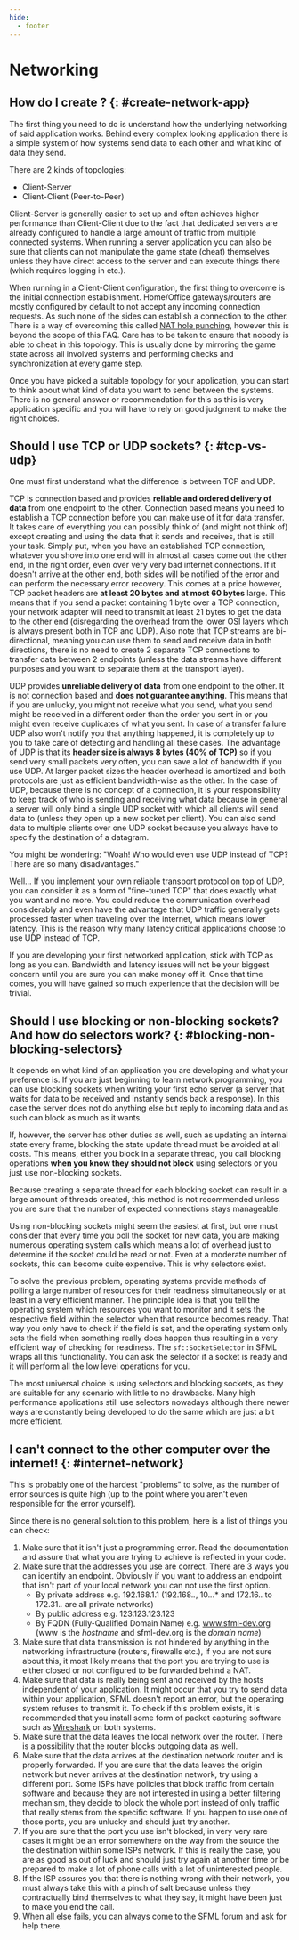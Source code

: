 ```yaml
---
hide:
  - footer
---
```


# Networking

## How do I create <insert popular application type here>? {: #create-network-app}

The first thing you need to do is understand how the underlying networking of said application works.
Behind every complex looking application there is a simple system of how systems send data to each other and what kind of data they send.

There are 2 kinds of topologies:

- Client-Server
- Client-Client (Peer-to-Peer)

Client-Server is generally easier to set up and often achieves higher performance than Client-Client due to the fact that dedicated servers are already configured to handle a large amount of traffic from multiple connected systems.
When running a server application you can also be sure that clients can not manipulate the game state (cheat) themselves unless they have direct access to the server and can execute things there (which requires logging in etc.).

When running in a Client-Client configuration, the first thing to overcome is the initial connection establishment.
Home/Office gateways/routers are mostly configured by default to not accept any incoming connection requests.
As such none of the sides can establish a connection to the other.
There is a way of overcoming this called [NAT hole punching](https://en.wikipedia.org/wiki/Hole_punching_(networking)), however this is beyond the scope of this FAQ.
Care has to be taken to ensure that nobody is able to cheat in this topology.
This is usually done by mirroring the game state across all involved systems and performing checks and synchronization at every game step.

Once you have picked a suitable topology for your application, you can start to think about what kind of data you want to send between the systems.
There is no general answer or recommendation for this as this is very application specific and you will have to rely on good judgment to make the right choices.

## Should I use TCP or UDP sockets? {: #tcp-vs-udp}

One must first understand what the difference is between TCP and UDP.

TCP is connection based and provides **reliable and ordered delivery of data** from one endpoint to the other.
Connection based means you need to establish a TCP connection before you can make use of it for data transfer.
It takes care of everything you can possibly think of (and might not think of) except creating and using the data that it sends and receives, that is still your task.
Simply put, when you have an established TCP connection, whatever you shove into one end will in almost all cases come out the other end, in the right order, even over very very bad internet connections.
If it doesn't arrive at the other end, both sides will be notified of the error and can perform the necessary error recovery.
This comes at a price however, TCP packet headers are **at least 20 bytes and at most 60 bytes** large.
This means that if you send a packet containing 1 byte over a TCP connection, your network adapter will need to transmit at least 21 bytes to get the data to the other end (disregarding the overhead from the lower OSI layers which is always present both in TCP and UDP).
Also note that TCP streams are bi-directional, meaning you can use them to send and receive data in both directions, there is no need to create 2 separate TCP connections to transfer data between 2 endpoints (unless the data streams have different purposes and you want to separate them at the transport layer).

UDP provides **unreliable delivery of data** from one endpoint to the other.
It is not connection based and **does not guarantee anything**.
This means that if you are unlucky, you might not receive what you send, what you send might be received in a different order than the order you sent in or you might even receive duplicates of what you sent.
In case of a transfer failure UDP also won't notify you that anything happened, it is completely up to you to take care of detecting and handling all these cases.
The advantage of UDP is that its **header size is always 8 bytes (40% of TCP)** so if you send very small packets very often, you can save a lot of bandwidth if you use UDP.
At larger packet sizes the header overhead is amortized and both protocols are just as efficient bandwidth-wise as the other.
In the case of UDP, because there is no concept of a connection, it is your responsibility to keep track of who is sending and receiving what data because in general a server will only bind a single UDP socket with which all clients will send data to (unless they open up a new socket per client).
You can also send data to multiple clients over one UDP socket because you always have to specify the destination of a datagram.

You might be wondering: "Woah! Who would even use UDP instead of TCP? There are so many disadvantages."

Well... If you implement your own reliable transport protocol on top of UDP, you can consider it as a form of "fine-tuned TCP" that does exactly what you want and no more.
You could reduce the communication overhead considerably and even have the advantage that UDP traffic generally gets processed faster when traveling over the internet, which means lower latency.
This is the reason why many latency critical applications choose to use UDP instead of TCP.

If you are developing your first networked application, stick with TCP as long as you can.
Bandwidth and latency issues will not be your biggest concern until you are sure you can make money off it.
Once that time comes, you will have gained so much experience that the decision will be trivial.

## Should I use blocking or non-blocking sockets? And how do selectors work? {: #blocking-non-blocking-selectors}

It depends on what kind of an application you are developing and what your preference is.
If you are just beginning to learn network programming, you can use blocking sockets when writing your first echo server (a server that waits for data to be received and instantly sends back a response).
In this case the server does not do anything else but reply to incoming data and as such can block as much as it wants.

If, however, the server has other duties as well, such as updating an internal state every frame, blocking the state update thread must be avoided at all costs.
This means, either you block in a separate thread, you call blocking operations **when you know they should not block** using selectors or you just use non-blocking sockets.

Because creating a separate thread for each blocking socket can result in a large amount of threads created, this method is not recommended unless you are sure that the number of expected connections stays manageable.

Using non-blocking sockets might seem the easiest at first, but one must consider that every time you poll the socket for new data, you are making numerous operating system calls which means a lot of overhead just to determine if the socket could be read or not.
Even at a moderate number of sockets, this can become quite expensive.
This is why selectors exist.

To solve the previous problem, operating systems provide methods of polling a large number of resources for their readiness simultaneously or at least in a very efficient manner.
The principle idea is that you tell the operating system which resources you want to monitor and it sets the respective field within the selector when that resource becomes ready.
That way you only have to check if the field is set, and the operating system only sets the field when something really does happen thus resulting in a very efficient way of checking for readiness.
The `sf::SocketSelector` in SFML wraps all this functionality.
You can ask the selector if a socket is ready and it will perform all the low level operations for you.

The most universal choice is using selectors and blocking sockets, as they are suitable for any scenario with little to no drawbacks.
Many high performance applications still use selectors nowadays although there newer ways are constantly being developed to do the same which are just a bit more efficient.

## I can't connect to the other computer over the internet! {: #internet-network}

This is probably one of the hardest "problems" to solve, as the number of error sources is quite high (up to the point where you aren't even responsible for the error yourself).

Since there is no general solution to this problem, here is a list of things you can check:

1. Make sure that it isn't just a programming error.
   Read the documentation and assure that what you are trying to achieve is reflected in your code.
2. Make sure that the addresses you use are correct.
   There are 3 ways you can identify an endpoint.
   Obviously if you want to address an endpoint that isn't part of your local network you can not use the first option.
    - By private address e.g. 192.168.1.1 (192.168._._, 10._._.* and 172.16._._ to 172.31._._ are all private networks)
    - By public address e.g. 123.123.123.123
    - By FQDN (Fully-Qualified Domain Name) e.g. www.sfml-dev.org (www is the _hostname_ and sfml-dev.org is the _domain name_)
3. Make sure that data transmission is not hindered by anything in the networking infrastructure (routers, firewalls etc.), if you are not sure about this, it most likely means that the port you are trying to use is either closed or not configured to be forwarded behind a NAT.
4. Make sure that data is really being sent and received by the hosts independent of your application.
   It might occur that you try to send data within your application, SFML doesn't report an error, but the operating system refuses to transmit it.
   To check if this problem exists, it is recommended that you install some form of packet capturing software such as [Wireshark](https://www.wireshark.org/) on both systems.
5. Make sure that the data leaves the local network over the router.
   There is a possibility that the router blocks outgoing data as well.
6. Make sure that the data arrives at the destination network router and is properly forwarded.
   If you are sure that the data leaves the origin network but never arrives at the destination network, try using a different port.
   Some ISPs have policies that block traffic from certain software and because they are not interested in using a better filtering mechanism, they decide to block the whole port instead of only traffic that really stems from the    specific software.
   If you happen to use one of those ports, you are unlucky and should just try another.
7. If you are sure that the port you use isn't blocked, in very very rare cases it might be an error somewhere on the way from the source the the destination within some ISPs network.
   If this is really the case, you are as good as out of luck and should just try again at another time or be prepared to make a lot of phone calls with a lot of uninterested people.
8. If the ISP assures you that there is nothing wrong with their network, you must always take this with a pinch of salt because unless they contractually bind themselves to what they say, it might have been just to make you end the call.
9. When all else fails, you can always come to the SFML forum and ask for help there.

